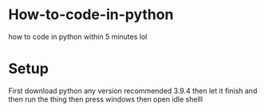 # How-to-code-in-python
how to code in python within 5 minutes lol
# Setup
First download python any version recommended 3.9.4
then let it finish and then run the thing then press windows then open idle shelll
